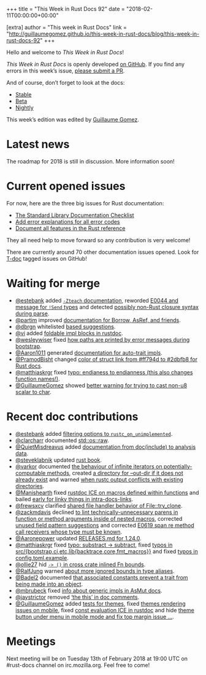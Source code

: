 +++
title = "This Week in Rust Docs 92"
date = "2018-02-11T00:00:00+00:00"

[extra]
author = "This week in Rust Docs"
link = "http://guillaumegomez.github.io/this-week-in-rust-docs/blog/this-week-in-rust-docs-92"
+++
<p>Hello and welcome to <em>This Week in Rust Docs</em>!</p>

<p><em>This Week in Rust Docs</em> is openly developed <a href="https://github.com/GuillaumeGomez/this-week-in-rust-docs">on GitHub</a>.
If you find any errors in this week’s issue, <a href="https://github.com/GuillaumeGomez/this-week-in-rust-docs/pulls">please submit a PR</a>.</p>

<p>And of course, don’t forget to look at the docs:</p>

<ul>
  <li><a href="https://doc.rust-lang.org/">Stable</a></li>
  <li><a href="https://doc.rust-lang.org/beta/">Beta</a></li>
  <li><a href="https://doc.rust-lang.org/nightly/">Nightly</a></li>
</ul>

<p>This week’s edition was edited by <a href="https://github.com/GuillaumeGomez">Guillaume Gomez</a>.</p>

<h1 id="latest-news">Latest news</h1>

<p>The roadmap for 2018 is still in discussion. More information soon!</p>

<h1 id="current-opened-issues">Current opened issues</h1>

<p>For now, here are the three big issues for Rust documentation:</p>

<ul>
  <li><a href="https://github.com/rust-lang/rust/issues/29329">The Standard Library Documentation Checklist</a></li>
  <li><a href="https://github.com/rust-lang/rust/issues/32777">Add error explanations for all error codes</a></li>
  <li><a href="https://github.com/rust-lang-nursery/reference/issues/9">Document all features in the Rust reference</a></li>
</ul>

<p>They all need help to move forward so any contribution is very welcome!</p>

<p>There are currently around 70 other documentation issues opened. Look for <a href="https://github.com/rust-lang/rust/labels/T-doc">T-doc</a> tagged issues on GitHub!</p>

<h1 id="waiting-for-merge">Waiting for merge</h1>

<ul>
  <li><a href="https://github.com/estebank">@estebank</a> added <a href="https://github.com/rust-lang/rust/pull/47843"><code class="highlighter-rouge">-Zteach</code> documentation</a>, reworded <a href="https://github.com/rust-lang/rust/pull/48138">E0044 and message for <code class="highlighter-rouge">!Send</code> types</a> and detected <a href="https://github.com/rust-lang/rust/pull/47763">possibly non-Rust closure syntax during parse</a>.</li>
  <li><a href="https://github.com/partim">@partim</a> improved <a href="https://github.com/rust-lang/rust/pull/46518">documentation for Borrow, AsRef, and friends</a>.</li>
  <li><a href="https://github.com/dbrgn">@dbrgn</a> whitelisted <a href="https://github.com/rust-lang/rust/pull/46815">based suggestions</a>.</li>
  <li><a href="https://github.com/vi">@vi</a> added <a href="https://github.com/rust-lang/rust/pull/47894">foldable impl blocks in rustdoc</a>.</li>
  <li><a href="https://github.com/wesleywiser">@wesleywiser</a> fixed <a href="https://github.com/rust-lang/rust/pull/47731">how paths are printed by error messages during bootstrap</a>.</li>
  <li><a href="https://github.com/Aaron1011">@Aaron1011</a> generated <a href="https://github.com/rust-lang/rust/pull/47833">documentation for auto-trait impls</a>.</li>
  <li><a href="https://github.com/PramodBisht">@PramodBisht</a> changed <a href="https://github.com/rust-lang/rust/pull/47806">color of struct link from #ff794d to #2dbfb8 for Rust docs</a>.</li>
  <li><a href="https://github.com/matthiaskrgr">@matthiaskrgr</a> fixed <a href="https://github.com/rust-lang/rust/pull/48133">typo: endianess to endianness (this also changes function names!)</a>.</li>
  <li><a href="https://github.com/GuillaumeGomez">@GuillaumeGomez</a> showed <a href="https://github.com/rust-lang/rust/pull/48033">better warning for trying to cast non-u8 scalar to char</a>.</li>
</ul>

<h1 id="recent-doc-contributions">Recent doc contributions</h1>

<ul>
  <li><a href="https://github.com/estebank">@estebank</a> added <a href="https://github.com/rust-lang/rust/pull/47613">filtering options to <code class="highlighter-rouge">rustc_on_unimplemented</code></a>.</li>
  <li><a href="https://github.com/clarcharr">@clarcharr</a> documented <a href="https://github.com/rust-lang/rust/pull/46962">std::os::raw</a>.</li>
  <li><a href="https://github.com/QuietMisdreavus">@QuietMisdreavus</a> added <a href="https://github.com/rust-lang/rust/pull/47496">documentation from doc(include) to analysis data</a>.</li>
  <li><a href="https://github.com/steveklabnik">@steveklabnik</a> updated <a href="https://github.com/rust-lang/rust/pull/47753">rust book</a>.</li>
  <li><a href="https://github.com/varkor">@varkor</a> documented <a href="https://github.com/rust-lang/rust/pull/47547">the behaviour of infinite iterators on potentially-computable methods</a>, created <a href="https://github.com/rust-lang/rust/pull/47854">a directory for –out-dir if it does not already exist</a> and warned <a href="https://github.com/rust-lang/rust/pull/47203">when rustc output conflicts with existing directories</a>.</li>
  <li><a href="https://github.com/Manishearth">@Manishearth</a> fixed <a href="https://github.com/rust-lang/rust/pull/47959">rustdoc ICE on macros defined within functions</a> and bailed <a href="https://github.com/rust-lang/rust/pull/48064">early for linky things in intra-docs-links</a>.</li>
  <li><a href="https://github.com/frewsxcv">@frewsxcv</a> clarified <a href="https://github.com/rust-lang/rust/pull/47958">shared file handler behavior of File::try_clone</a>.</li>
  <li><a href="https://github.com/zackmdavis">@zackmdavis</a> declined <a href="https://github.com/rust-lang/rust/pull/47896">to lint technically-unnecessary parens in function or method arguments inside of nested macros</a>, corrected <a href="https://github.com/rust-lang/rust/pull/47922">unused field pattern suggestions</a> and corrected <a href="https://github.com/rust-lang/rust/pull/48028">E0619 span re method call receivers whose type must be known</a>.</li>
  <li><a href="https://github.com/Aaronepower">@Aaronepower</a> updated <a href="https://github.com/rust-lang/rust/pull/47286">RELEASES.md for 1.24.0</a>.</li>
  <li><a href="https://github.com/matthiaskrgr">@matthiaskrgr</a> fixed <a href="https://github.com/rust-lang/rust/pull/48107">typo: substract -&gt; subtract</a>, fixed <a href="https://github.com/rust-lang/rust/pull/48120">typos in src/{bootstrap,ci,etc,lib{backtrace,core,fmt_macros}}</a> and fixed <a href="https://github.com/rust-lang/rust/pull/48031">typos in config.toml.example</a>.</li>
  <li><a href="https://github.com/ollie27">@ollie27</a> hid <a href="https://github.com/rust-lang/rust/pull/48051"><code class="highlighter-rouge">-&gt; ()</code> in cross crate inlined Fn bounds</a>.</li>
  <li><a href="https://github.com/RalfJung">@RalfJung</a> warned <a href="https://github.com/rust-lang/rust/pull/48020">about more ignored bounds in type aliases</a>.</li>
  <li><a href="https://github.com/Badel2">@Badel2</a> documented <a href="https://github.com/rust-lang/rust/pull/48026">that associated constants prevent a trait from being made into an object</a>.</li>
  <li><a href="https://github.com/mbrubeck">@mbrubeck</a> fixed <a href="https://github.com/rust-lang/rust/pull/48003">info about generic impls in AsMut docs</a>.</li>
  <li><a href="https://github.com/jaystrictor">@jaystrictor</a> removed <a href="https://github.com/rust-lang/rust/pull/47999">‘the this’ in doc comments</a>.</li>
  <li><a href="https://github.com/GuillaumeGomez">@GuillaumeGomez</a> added <a href="https://github.com/rust-lang/rust/pull/47761">tests for themes</a>, fixed <a href="https://github.com/rust-lang/rust/pull/47810">themes rendering issues on mobile</a>, fixed <a href="https://github.com/rust-lang/rust/pull/47862">const evaluation ICE in rustdoc</a> and hide <a href="https://github.com/rust-lang/rust/pull/48080">theme button under menu in mobile mode and fix top margin issue …</a>.</li>
</ul>

<h1 id="meetings">Meetings</h1>

<p>Next meeting will be on Tuesday 13th of February 2018 at 19:00 UTC on #rust-docs channel on irc.mozilla.org. Feel free to come!</p>